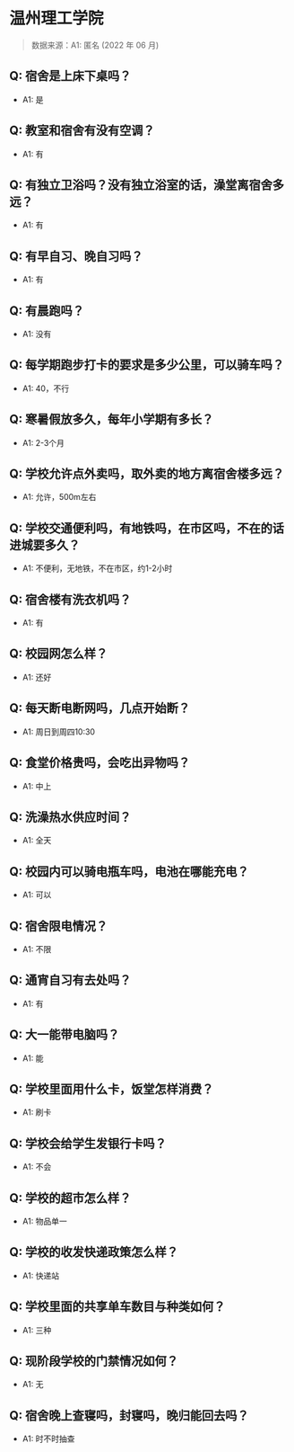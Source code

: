 # 温州理工学院

> 数据来源：A1: 匿名 (2022 年 06 月)

## Q: 宿舍是上床下桌吗？

- A1: 是

## Q: 教室和宿舍有没有空调？

- A1: 有

## Q: 有独立卫浴吗？没有独立浴室的话，澡堂离宿舍多远？

- A1: 有

## Q: 有早自习、晚自习吗？

- A1: 有

## Q: 有晨跑吗？

- A1: 没有

## Q: 每学期跑步打卡的要求是多少公里，可以骑车吗？

- A1: 40，不行

## Q: 寒暑假放多久，每年小学期有多长？

- A1: 2-3个月

## Q: 学校允许点外卖吗，取外卖的地方离宿舍楼多远？

- A1: 允许，500m左右

## Q: 学校交通便利吗，有地铁吗，在市区吗，不在的话进城要多久？

- A1: 不便利，无地铁，不在市区，约1-2小时

## Q: 宿舍楼有洗衣机吗？

- A1: 有

## Q: 校园网怎么样？

- A1: 还好

## Q: 每天断电断网吗，几点开始断？

- A1: 周日到周四10:30

## Q: 食堂价格贵吗，会吃出异物吗？

- A1: 中上

## Q: 洗澡热水供应时间？

- A1: 全天

## Q: 校园内可以骑电瓶车吗，电池在哪能充电？

- A1: 可以

## Q: 宿舍限电情况？

- A1: 不限

## Q: 通宵自习有去处吗？

- A1: 有

## Q: 大一能带电脑吗？

- A1: 能

## Q: 学校里面用什么卡，饭堂怎样消费？

- A1: 刷卡

## Q: 学校会给学生发银行卡吗？

- A1: 不会

## Q: 学校的超市怎么样？

- A1: 物品单一

## Q: 学校的收发快递政策怎么样？

- A1: 快递站

## Q: 学校里面的共享单车数目与种类如何？

- A1: 三种

## Q: 现阶段学校的门禁情况如何？

- A1: 无

## Q: 宿舍晚上查寝吗，封寝吗，晚归能回去吗？

- A1: 时不时抽查

